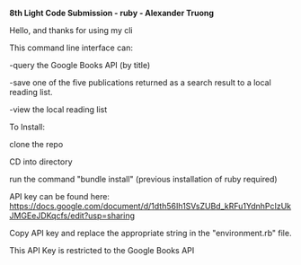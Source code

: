 **8th Light Code Submission - ruby - Alexander Truong**

Hello, and thanks for using my cli

This command line interface can:

-query the Google Books API (by title)

-save one of the five publications returned as a search result to a local reading list.

-view the local reading list

To Install:

clone the repo

CD into directory

run the command "bundle install" (previous installation of ruby required)

API key can be found here: https://docs.google.com/document/d/1dth56Ih1SVsZUBd_kRFu1YdnhPcIzUkJMGEeJDKqcfs/edit?usp=sharing

Copy API key and replace the appropriate string in the "environment.rb" file.

This API Key is restricted to the Google Books API
